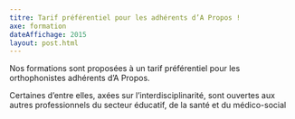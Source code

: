 ```yaml
---
titre: Tarif préférentiel pour les adhérents d’A Propos !
axe: formation
dateAffichage: 2015
layout: post.html
---
```

Nos formations sont proposées à un tarif préférentiel pour les orthophonistes adhérents d’A Propos.

Certaines d’entre elles, axées sur l’interdisciplinarité, sont ouvertes aux autres professionnels du secteur éducatif, de la santé et du médico-social